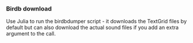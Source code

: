 ### Birdb download
Use Julia to run the birdbdumper script - it downloads the TextGrid files by default
but can also download the actual sound files if you add an extra argument to the call.
